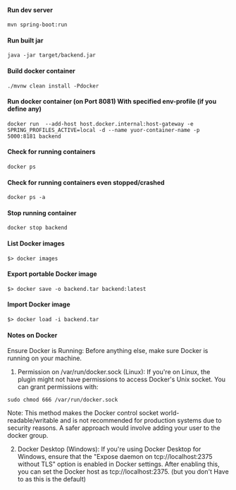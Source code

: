 #### Run dev server

    mvn spring-boot:run

#### Run built jar

    java -jar target/backend.jar

#### Build docker container

    ./mvnw clean install -Pdocker


#### Run docker container (on Port 8081) With specified env-profile (if you define any)

    docker run  --add-host host.docker.internal:host-gateway -e SPRING_PROFILES_ACTIVE=local -d --name yuor-container-name -p 5000:8181 backend

#### Check for running containers

    docker ps 

#### Check for running containers even stopped/crashed

    docker ps -a

#### Stop running container

    docker stop backend

#### List Docker images

`$> docker images`

#### Export portable Docker image

`$> docker save -o backend.tar backend:latest`

#### Import Docker image

`$> docker load -i backend.tar`

#### Notes on Docker

Ensure Docker is Running: Before anything else, make sure Docker is running on your machine.

1. Permission on /var/run/docker.sock (Linux): If you're on Linux, the plugin might not have permissions to access Docker's Unix socket. You can grant permissions with:

`sudo chmod 666 /var/run/docker.sock`

Note: This method makes the Docker control socket world-readable/writable and is not recommended for production systems due to security reasons.
A safer approach would involve adding your user to the docker group.

2. Docker Desktop (Windows): If you're using Docker Desktop for Windows, ensure that the
   "Expose daemon on tcp://localhost:2375 without TLS" option is enabled in Docker settings.
   After enabling this, you can set the Docker host as tcp://localhost:2375. (but you don't Have to as this is the default)
